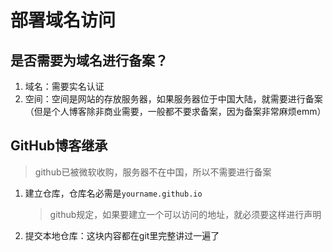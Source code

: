 # 部署域名访问

## 是否需要为域名进行备案？

1. 域名：需要实名认证
2. 空间：空间是网站的存放服务器，如果服务器位于中国大陆，就需要进行备案（但是个人博客除非商业需要，一般都不要求备案，因为备案非常麻烦emm）

## GitHub博客继承

> github已被微软收购，服务器不在中国，所以不需要进行备案

1. 建立仓库，仓库名必需是`yourname.github.io`

   > github规定，如果要建立一个可以访问的地址，就必须要这样进行声明

2. 提交本地仓库：这块内容都在git里完整讲过一遍了

